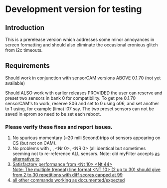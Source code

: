 # Development version for testing
## Introduction
This is a prerelease version which addresses some minor annoyances in screen formatting and should also eliminate the occasional eronious glitch from i2c timeouts.

## Requirements

Should work in conjunction with sensorCAM versions ABOVE 0.1.70 (not yet available)

Should ALSO work with earlier releases PROVIDED the user can reserve and preset two sensors in bank 0 for compatibility.
To get pre 0.1.70 sensorCAM's to work, reserve S06 and set to 0 using o06, and set another to 1 using, for example (lima) l07 say.
The two preset sensors can not be saved in eprom so need to be set each reboot.

### Please verify these fixes and report issues.

1.  No spurious momentary (~20 milliSecond)trips of sensors appearing on CS (but not on CAM).
2.  No problems with <N R>, <N r>, <Nr 0>, <NR 0> (all identical but sometimes seeming not to re-reference ALL sensors.
     Note: old myFilter accepts <U> as alternative to <N>
3.	Satisfactory performance from <NT> <Nt 10> <Nt 44>  
	 Note: The multiple (repeat) line format <NT 10> (2 up to 30) should give from 2 to 30 repetitions with diff scores capped at 99
4.  all other commands working as documented/expected




  
